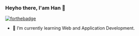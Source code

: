 ### Heyho there, I'am Han 👋
[![forthebadge](https://forthebadge.com/images/badges/built-with-love.svg)](https://forthebadge.com)
- 🌱 I’m currently learning Web and Application Development.

<!--
**FarhanKurnia/FarhanKurnia** is a ✨ _special_ ✨ repository because its `README.md` (this file) appears on your GitHub profile.

Here are some ideas to get you started:

- 🔭 I’m currently working on ...
- 🌱 I’m currently learning ...
- 👯 I’m looking to collaborate on ...
- 🤔 I’m looking for help with ...
- 💬 Ask me about ...
- 📫 How to reach me: ...
- 😄 Pronouns: ...
- ⚡ Fun fact: ...
-->

